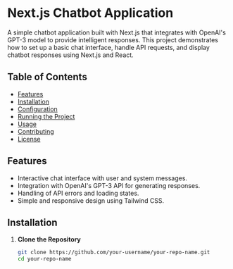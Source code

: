 # Next.js Chatbot Application

A simple chatbot application built with Next.js that integrates with OpenAI's GPT-3 model to provide intelligent responses. This project demonstrates how to set up a basic chat interface, handle API requests, and display chatbot responses using Next.js and React.

## Table of Contents

- [Features](#features)
- [Installation](#installation)
- [Configuration](#configuration)
- [Running the Project](#running-the-project)
- [Usage](#usage)
- [Contributing](#contributing)
- [License](#license)

## Features

- Interactive chat interface with user and system messages.
- Integration with OpenAI's GPT-3 API for generating responses.
- Handling of API errors and loading states.
- Simple and responsive design using Tailwind CSS.

## Installation

1. **Clone the Repository**

   ```bash
   git clone https://github.com/your-username/your-repo-name.git
   cd your-repo-name
